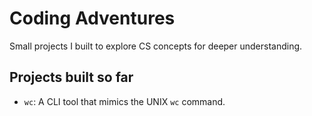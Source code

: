 # Coding Adventures
Small projects I built to explore CS concepts for deeper understanding.

## Projects built so far

- `wc`: A CLI tool that mimics the UNIX `wc` command.
